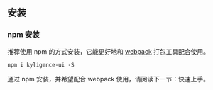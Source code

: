 ## 安装

### npm 安装
推荐使用 npm 的方式安装，它能更好地和 [webpack](https://webpack.js.org/) 打包工具配合使用。

```shell
npm i kyligence-ui -S
```

通过 npm 安装，并希望配合 webpack 使用，请阅读下一节：快速上手。
